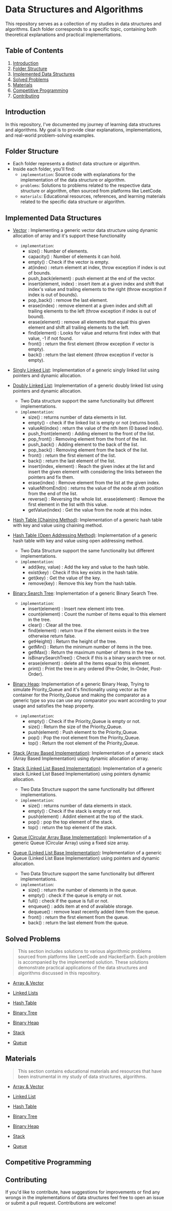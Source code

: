 # Data Structures and Algorithms

This repository serves as a collection of my studies in data structures and algorithms. Each folder corresponds to a specific topic, containing both theoretical explanations and practical implementations.

## Table of Contents

1. [Introduction](#introduction)
2. [Folder Structure](#folder-structure)
3. [Implemented Data Structures](#implemented-data-structures)
4. [Solved Problems](#solved-problems)
5. [Materials](#materials)
6. [Competitive Programming](#competitive-programming)
7. [Contributing](#contributing)

## Introduction

In this repository, I've documented my journey of learning data structures and algorithms. My goal is to provide clear explanations, implementations, and real-world problem-solving examples.

## Folder Structure

- Each folder represents a distinct data structure or algorithm.
- Inside each folder, you'll find:
  - `implementation`: Source code with explanations for the implementation of the data structure or algorithm.
  - `problems`: Solutions to problems related to the respective data structure or algorithm, often sourced from platforms like LeetCode.
  - `materials`: Educational resources, references, and learning materials related to the specific data structure or algorithm.

## Implemented Data Structures

- [Vector](https://github.com/Muhamed4/Data_Structure-Algorithms/blob/master/Array/Implement_Vector_From_Scratch/include/Vector.hpp) : Implementing a generic vector data structure using dynamic allocation of array and it's support these functionality
    - `implementation`:
        - size() : Number of elements.
        - capacity() : Number of elements it can hold.
        - empty() : Check if the vector is empty.
        - at(index) : return element at index, throw exception if index is out of bounds.
        - push_back(element) : push element at the end of the vector.
        - insert(element, index) : insert item at a given index and shift that index's value and trailing elements to the right (throw exception if index is out of bounds).
        - pop_back() : remove the last element.
        - erase(index) : remove element at a given index and shift all trailing elements to the left (throw exception if index is out of bound).
        - erase(element) : remove all elements that equal this given element and shift all trailing elements to the left.
        - find(element) : Looks for value and returns first index with that value, -1 if not found.
        - front() : return the first element (throw exception if vector is empty).
        - back() : return the last element (throw exception if vector is empty).
- [Singly Linked List](https://github.com/Muhamed4/Data_Structure-Algorithms/blob/master/Linked_List/Implement_Linked_List_From_Scratch/Singly_Linked_List/include/Linked_List.hpp): Implementation of a generic singly linked list using pointers and dynamic allocation.

- [Doubly Linked List](https://github.com/Muhamed4/Data_Structure-Algorithms/blob/master/Linked_List/Implement_Linked_List_From_Scratch/Doubly_Linked_List/include/Linked_List.hpp): Implementation of a generic doubly linked list using pointers and dynamic allocation.
    - Two Data structure support the same functionality but different implementations.
    - `implementation`:
        -  size() : returns number of data elements in list.
        -  empty() - check if the linked list is empty or not (returns bool).
        -  valueAt(index) : return the value of the nth item (0 based index).
        -  push_front(element) : Adding element to the front of the list.
        -  pop_front() : Removing element from the front of the list.
        -  push_back() : Adding element to the back of the list.
        -  pop_back() : Removing element from the back of the list.
        -  front() : return the first element of the list.
        -  back() : return the last element of the list.
        -  insert(index, element) : Reach the given index at the list and insert the given element with considering the links between the pointers and fix them.
        -  erase(index) : Remove element from the list at the given index.
        -  valueNfromEnd(n) : returns the value of the node at nth position from the end of the list.
        -  reverse() : Reversing the whole list.
        erase(element) : Remove the first element in the list with this value.
        -  getValue(index) : Get the value from the node at this index.

- [Hash Table (Chaining Method)](https://github.com/Muhamed4/Data_Structure-Algorithms/blob/master/Hash_Tables/Implement_Hash_Table/include/HashMapChain.hpp): Implementation of a generic hash table with key and value using chaining method.

- [Hash Table (Open Addressing Method)](https://github.com/Muhamed4/Data_Structure-Algorithms/blob/master/Hash_Tables/Implement_Hash_Table/include/HashMap_OpenAddressing.hpp): Implementation of a generic hash table with key and value using open addressing method.
    - Two Data Structure support the same functionality but different implementations.
    - `implementation`:
        - add(key, value) : Add the key and value to the hash table.
        - exist(key) : Check if this key exists in the hash table.
        - get(key) : Get the value of the key.
        - remove(key) : Remove this key from the hash table.

- [Binary Search Tree](https://github.com/Muhamed4/Data_Structure-Algorithms/blob/master/Trees/Binary_Tree/Implement_Tree/include/Binary_Search_Tree.hpp): Implementation of a generic Binary Search Tree.
    - `implementation`:
        - insert(element) : Insert new element into tree.
        - count(element) : Count the number of items equal to this element in the tree.
        - clear() : Clear all the tree.
        - find(element) : return true if the element exists in the tree otherwise return false.
        - getHeight() : Return the height of the tree.
        - getMin() : Return the minimum number of items in the tree.
        - getMax() : Return the maximum number of items in the tree.
        - isBinarySearchTree() : Check if this is a binary search tree or not.
        - erase(element) : delete all the items equal to this element.
        - print() : Print the tree in any ordered (Pre-Order, In-Order, Post-Order).

- [Binary Heap](https://github.com/Muhamed4/Data_Structure-Algorithms/blob/master/Trees/Heap_PriorityQueue_BinaryHeap/Implement_Binary_Heap/include/Binary_Heap.hpp): Implementation of a generic Binary Heap, Trying to simulate Priority_Queue and it's finctionality using vector as the container for the Priority_Queue and making the comparator as a generic type so you can use any comparator you want according to your usage and satisfies the heap property.
    - `implementation`:
        - empty() : Check if the Priority_Queue is empty or not.
        - size() : Return the size of the Priority_Queue.
        - push(element) : Push element to the Priority_Queue.
        - pop() : Pop the root element from the Priority_Queue.
        - top() : Return the root element of the Priority_Queue.

- [Stack (Array Based Implementation)](https://github.com/Muhamed4/Data_Structure-Algorithms/blob/master/Stack/Implement_Stack_From_Scratch/Array_Based_Implementation/include/Stack.hpp): Implementation of a generic stack (Array Based Implementation) using dynamic allocation of array.

- [Stack (Linked List Based Implementation)](https://github.com/Muhamed4/Data_Structure-Algorithms/blob/master/Stack/Implement_Stack_From_Scratch/Array_Based_Implementation/include/Stack.hpp): Implementation of a generic stack (Linked List Based Implementation) using pointers dynamic allocation.
    - Two Data Structure support the same functionality but different implementations.
    - `implementation`:
        - size() : returns number of data elements in stack.
        - empty() : Check if the stack is empty or not.
        - push(element) : Addint element at the top of the stack.
        - pop() : pop the top element of the stack.
        - top() : return the top element of the stack.

- [Queue (Circular Array Base Implementation)](https://github.com/Muhamed4/Data_Structure-Algorithms/blob/master/Queue/Implement_Queue_From_Scratch/Queue_With_Circular_Array/include/Queue.hpp): Implementation of a generic Queue (Circular Array) using a fixed size array.

- [Queue (Linked List Base Implementation)](https://github.com/Muhamed4/Data_Structure-Algorithms/blob/master/Queue/Implement_Queue_From_Scratch/Queue_With_Circular_Array/include/Queue.hpp): Implementation of a generic Queue (Linked List Base Implementation) using pointers and dynamic allocation.

    - Two Data Structure support the same functionality but different implementations.
    - `implementation`:
        - size() : return the number of elements in the queue.
        - empty() : check if the queue is empty or not.
        - full() : check if the queue is full or not.
        - enqueue() : adds item at end of available storage.
        - dequeue() : remove least recently added item from the queue.
        - front() : return the first element from the queue.
        - back() : return the last element from the queue.
## Solved Problems

> This section includes solutions to various algorithmic problems sourced from platforms like LeetCode and HackerEarth. Each problem is accompanied by the implemented solution. These solutions demonstrate practical applications of the data structures and algorithms discussed in this repository.

- [Array & Vector](https://github.com/Muhamed4/Data_Structure-Algorithms/tree/master/Array/Problems)

- [Linked Lists](https://github.com/Muhamed4/Data_Structure-Algorithms/tree/master/Linked_List/Problems)

- [Hash Table](https://github.com/Muhamed4/Data_Structure-Algorithms/tree/master/Hash_Tables/Problems)

- [Binary Tree](https://github.com/Muhamed4/Data_Structure-Algorithms/tree/master/Trees/Binary_Tree/Problems)

- [Binary Heap](https://github.com/Muhamed4/Data_Structure-Algorithms/tree/master/Trees/Heap_PriorityQueue_BinaryHeap/Problems)

- [Stack](https://github.com/Muhamed4/Data_Structure-Algorithms/tree/master/Stack/Problems)

- [Queue](https://github.com/Muhamed4/Data_Structure-Algorithms/tree/master/Queue/Problems)

## Materials
> This section contains educational materials and resources that have been instrumental in my study of data structures, algorithms.

- [Array & Vector](https://github.com/Muhamed4/Data_Structure-Algorithms/tree/master/Array)

- [Linked List](https://github.com/Muhamed4/Data_Structure-Algorithms/tree/master/Linked_List)

- [Hash Table](https://github.com/Muhamed4/Data_Structure-Algorithms/tree/master/Hash_Tables)

- [Binary Tree](https://github.com/Muhamed4/Data_Structure-Algorithms/tree/master/Trees/Binary_Tree)

- [Binary Heap](https://github.com/Muhamed4/Data_Structure-Algorithms/tree/master/Trees/Heap_PriorityQueue_BinaryHeap)

- [Stack](https://github.com/Muhamed4/Data_Structure-Algorithms/tree/master/Stack)

- [Queue](https://github.com/Muhamed4/Data_Structure-Algorithms/tree/master/Queue)


## Competitive Programming

## Contributing

If you'd like to contribute, have suggestions for improvements or find any wrongs in the implementations of data structures feel free to open an issue or submit a pull request. Contributions are welcome!

